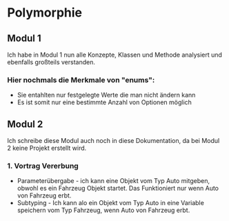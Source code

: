 # Polymorphie
## Modul 1

Ich habe in Modul 1 nun alle Konzepte, Klassen und Methode analysiert 
und ebenfalls großteils verstanden. 


### Hier nochmals die Merkmale von "enums":
- Sie entahlten nur festgelegte Werte die man nicht ändern kann
- Es ist somit nur eine bestimmte Anzahl von Optionen möglich


## Modul 2
Ich schreibe diese Modul auch noch in diese Dokumentation, 
da bei Modul 2 keine Projekt erstellt wird.


### 1. Vortrag Vererbung
- Parameterübergabe - ich kann eine Objekt vom Typ Auto mitgeben, obwohl es ein Fahrzeug Objekt startet. Das Funktioniert nur wenn Auto von Fahrzeug erbt.
- Subtyping - Ich kann alo ein Objekt vom Typ Auto in eine Variable speichern vom Typ Fahrzeug, wenn Auto von Fahrzeug erbt.

